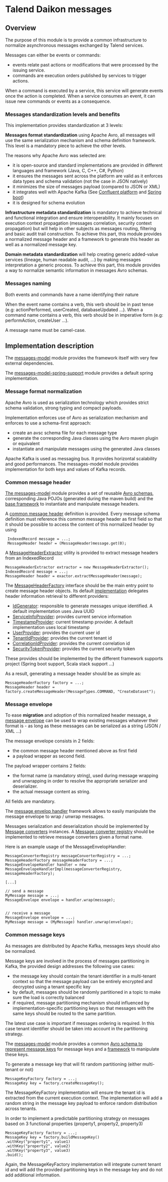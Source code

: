 # Talend Daikon messages

## Overview

The purpose of this module is to provide a common infrastructure to normalize asynchronous messages exchanged by Talend services.

Messages can either be events or commands:
- events relate past actions or modifications that were processed by the issuing service. 
- commands are execution orders published by services to trigger actions. 

When a command is executed by a service, this service will generate events once the action is completed. 
When a service consumes an event, it can issue new commands or events as a consequence.

### Messages standardization levels and benefits

This implementation provides standardization at 3 levels:

**Messages format standardization** using Apache Avro, all messages will use the same serialization mechanism and schema definition
framework. This level is a mandatory piece to achieve the other levels.
 
The reasons why Apache Avro was selected are:
- it is open-source and standard implementations are provided in different languages and framework (Java, C, C++, C#, Python)
- it ensures the messages sent across the platform are valid as it enforces data types and schema validation (not the case in JSON natively)  
- it minimizes the size of messages payload (compared to JSON or XML)
- it integrates well with Apache Kafka (See [Confluent platform](https://docs.confluent.io/current/platform.html) 
 and [Spring boot](https://docs.spring.io/spring-cloud-stream/docs/current/reference/html/schema-evolution.html))
- it is designed for schema evolution

**Infrastructure metadata standardization** is mandatory to achieve technical and functional integration and ensure interoperability. 
 It mainly focuses on execution context propagation (messages correlation, security context propagation) but will help in other subjects as 
 messages routing, filtering and basic audit trail construction. To achieve this part, this module provides a normalized message header and 
 a framework to generate this header as well as a normalized message key.

**Domain metadata standardization** will help creating generic added-value services (lineage, human readable audit, ...) by 
 making messages interpretation a generic process. To achieve this part, this module provides a way to normalize semantic information in 
 messages Avro schemas.

### Messages naming

Both events and commands have a name identifying their nature

When the event name contains a verb, this verb should be in past tense (e.g: actionPerformed, userCreated, databaseUpdated ...).
When a command name contains a verb, this verb should be in imperative form (e.g: performAction, createUser ...).

A message name must be camel-case.

## Implementation description

The [messages-model](messages-model) module provides the framework itself with very few external dependencies.

The [messages-model-spring-support](messages-model-spring-support) module provides a default spring implementation.

### Message format normalization

Apache Avro is used as serialization technology which provides strict schema validation, strong typing and compact payloads.

Implementation enforces use of Avro as serialization mechanism and enforces to use a schema-first approach:
- create an avsc schema file for each message type
- generate the corresponding Java classes using the Avro maven plugin or equivalent
- instantiate and manipulate messages using the generated Java classes 

Apache Kafka is used as messaging bus. It provides horizontal scalability and good performances. The messages-model module
provides implementation for both keys and values of Kafka records.

### Common message header

[The messages-model](messages-model) module provides a set of reusable [Avro schemas](messages-model/src/main/avro), corresponding Java POJOs 
(generated during the maven build) and the [base framework](messages-model/src/main/java/org/talend/daikon/messages/header) 
to instantiate and manipulate message headers.

A [common message header](messages-model/src/main/avro/MessageHeader.avsc) definition is provided. 
Every message schema definition must reference this common message header as first field so that it should be possible
to access the content of this normalized header by using

```
 IndexedRecord message = ...;
 MessageHeader header = (MessageHeader)message.get(0);
```

A [MessageHeaderExtractor](messages-model/src/main/java/org/talend/daikon/messages/header/MessageHeaderExtractor.java) utility is provided to extract message headers from
an IndexedRecord

```
MessageHeaderExtractor extractor = new MessageHeaderExtractor();
IndexedRecord message = ...;
MessageHeader header = exactor.extractMessageHeader(message);
```

The [MessageHeaderFactory](messages-model/src/main/java/org/talend/daikon/messages/header/MessageHeaderFactory.java) interface should be the main entry point to create
 message header objects. Its default [implementation](messages-model/src/main/java/org/talend/daikon/messages/header/MessageHeaderFactoryImpl.java) delegates header information retrieval
 to different providers:
 
- [IdGenerator](messages-model/src/main/java/org/talend/daikon/messages/header/IdGenerator.java): responsible to generate messages unique identified. A default implementation uses Java UUID  
- [ServiceInfoProvider](messages-model/src/main/java/org/talend/daikon/messages/header/ServiceInfoProvider.java): provides current service information
- [TimestampProvider](messages-model/src/main/java/org/talend/daikon/messages/header/TimestampProvider.java): current timestamp provider. A default implementation uses local timestamp
- [UserProvider](messages-model/src/main/java/org/talend/daikon/messages/header/UserProvider.java): provides the current user id
- [TenantIdProvider](messages-model/src/main/java/org/talend/daikon/messages/header/TenantIdProvider.java): provides the current tenant id  
- [CorrelationIdProvider](messages-model/src/main/java/org/talend/daikon/messages/header/CorrelationIdProvider.java): provides the current correlation id 
- [SecurityTokenProvider](messages-model/src/main/java/org/talend/daikon/messages/header/SecurityTokenProvider.java): provides the current security token 
 
These provides should be implemented by the different framework supports project (Spring boot support, Scala stack support ...)

As a result, generating a message header should be as simple as:

```
MessageHeaderFactory factory = ...;
MessageHeader header = factory.createMessageHeader(MessageTypes.COMMAND, "CreateDataset");
```

### Message envelope

To ease **migration** and adoption of this normalized header message, a [message envelope](messages-model/src/main/avro/MessageEnvelop.avsc) 
can be used to wrap existing messages whatever their format is - as long as these messages can be serialized as a string (JSON / XML ...)

The message envelope consists in 2 fields:
- the common message header mentioned above as first field
- a payload wrapper as second field.

The payload wrapper contains 2 fields:
- the format name (a mandatory string), used during message wrapping and unwrapping in order to resolve the appropriate serializer and deserializer.
- the actual message content as string.

All fields are mandatory.

The [message envelop handler](messages-model/src/main/java/org/talend/daikon/messages/envelope/MessageEnvelopeHandler.java) framework allows to 
easily manipulate the message envelope to wrap / unwrap messages.

Messages serialization and deserialization should be implemented by [Message converters](messages-model/src/main/java/org/talend/daikon/messages/envelope/MessageConverter.java) instances.
A [Message converter registry](messages-model/src/main/java/org/talend/daikon/messages/envelope/MessageConverterRegistry.java) should be implemented to retrieve message converters given
a format name.

Here is an example usage of the MessageEnvelopHandler:

```
MessageConverterRegistry messageConverterRegistry = ...;
MessageHeaderFactory messageHeaderFactory = ...;
MessageEnvelopeHandler handler = new MessageEnvelopeHandlerImpl(messageConverterRegistry, messageHeaderFactory);

[...]

// send a message
MyMessage message = ...;
MessageEnvelope envelope = handler.wrap(message);


// receive a message
MessageEnvelope envelope = ...;
MyMessage message = (MyMessage) handler.unwrap(envelope);
```

### Common message keys

As messages are distributed by Apache Kafka, messages keys should also be normalized.

Message keys are involved in the process of messages partitioning in Kafka, the provided design addresses the following use cases:
- the message key should contain the tenant identifier in a multi-tenant context so that the message payload can be entirely encrypted and decrypted using a tenant specific key
- by default, messages should be randomly partitioned in a topic to make sure the load is correctly balanced
- if required, message partitioning mechanism should influenced by implementation-specific partitioning keys so that messages with the same keys should be routed to the same partition.

The latest use case is important if messages ordering is required. In this case tenant identifier should be taken into account in the partitioning strategy.

The [messages-model](messages-model) module provides a common [Avro schema to represent message keys](messages-model/src/main/avro/MessageKey.avsc) for message keys and a 
[framework](messages-model/src/main/java/org/talend/daikon/messages/keys/MessageKeyFactory.java) to manipulate these keys.

To generate a message key that will fit random partitioning (either multi-tenant or not)
 
```
MessageKeyFactory factory = ...;
MessageKey key = factory.createMessageKey();
```

The MessageKeyFactory implementation will ensure the tenant id is extracted from the current execution context. The implementation will add a random string in the message key
payload to enforce random distribution across tenants.

In order to implement a predictable partitioning strategy on messages based on 3 functional properties (property1, property2, property3)

```
MessageKeyFactory factory = ...;
MessageKey key = factory.buildMessageKey()
.withKey("property1", value1)
.withKey("property2", value2)
.withKey("property3", value3)
.buid();
```

Again, the MessageKeyFactory implementation will integrate current tenant id and will add the provided partitioning keys in the message key and do not add additional
information.



 
 





